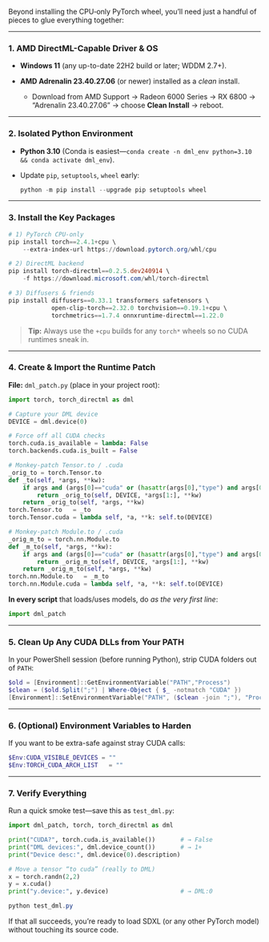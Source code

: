 Beyond installing the CPU‐only PyTorch wheel, you’ll need just a handful of pieces to glue everything together:

---

### 1. AMD DirectML-Capable Driver & OS

* **Windows 11** (any up-to-date 22H2 build or later; WDDM 2.7+).
* **AMD Adrenalin 23.40.27.06** (or newer) installed as a *clean* install.

  * Download from AMD Support → Radeon 6000 Series → RX 6800 → “Adrenalin 23.40.27.06” → choose **Clean Install** → reboot.

---

### 2. Isolated Python Environment

* **Python 3.10** (Conda is easiest—`conda create -n dml_env python=3.10 && conda activate dml_env`).
* Update `pip`, `setuptools`, `wheel` early:

  ```powershell
  python -m pip install --upgrade pip setuptools wheel
  ```

---

### 3. Install the Key Packages

```powershell
# 1) PyTorch CPU‐only
pip install torch==2.4.1+cpu \
    --extra-index-url https://download.pytorch.org/whl/cpu

# 2) DirectML backend
pip install torch-directml==0.2.5.dev240914 \
    -f https://download.microsoft.com/whl/torch-directml

# 3) Diffusers & friends
pip install diffusers==0.33.1 transformers safetensors \
            open-clip-torch==2.32.0 torchvision==0.19.1+cpu \
            torchmetrics==1.7.4 onnxruntime-directml==1.22.0
```

> **Tip:** Always use the `+cpu` builds for any `torch*` wheels so no CUDA runtimes sneak in.

---

### 4. Create & Import the Runtime Patch

**File:** `dml_patch.py` (place in your project root):

```python
import torch, torch_directml as dml

# Capture your DML device
DEVICE = dml.device(0)

# Force off all CUDA checks
torch.cuda.is_available = lambda: False
torch.backends.cuda.is_built = False

# Monkey-patch Tensor.to / .cuda
_orig_to = torch.Tensor.to
def _to(self, *args, **kw):
    if args and (args[0]=="cuda" or (hasattr(args[0],"type") and args[0].type=="cuda")):
        return _orig_to(self, DEVICE, *args[1:], **kw)
    return _orig_to(self, *args, **kw)
torch.Tensor.to   = _to
torch.Tensor.cuda = lambda self, *a, **k: self.to(DEVICE)

# Monkey-patch Module.to / .cuda
_orig_m_to = torch.nn.Module.to
def _m_to(self, *args, **kw):
    if args and (args[0]=="cuda" or (hasattr(args[0],"type") and args[0].type=="cuda")):
        return _orig_m_to(self, DEVICE, *args[1:], **kw)
    return _orig_m_to(self, *args, **kw)
torch.nn.Module.to   = _m_to
torch.nn.Module.cuda = lambda self, *a, **k: self.to(DEVICE)
```

**In every script** that loads/uses models, do *as the very first line*:

```python
import dml_patch
```

---

### 5. Clean Up Any CUDA DLLs from Your PATH

In your PowerShell session (before running Python), strip CUDA folders out of `PATH`:

```powershell
$old = [Environment]::GetEnvironmentVariable("PATH","Process")
$clean = ($old.Split(";") | Where-Object { $_ -notmatch "CUDA" })
[Environment]::SetEnvironmentVariable("PATH", ($clean -join ";"), "Process")
```

---

### 6. (Optional) Environment Variables to Harden

If you want to be extra-safe against stray CUDA calls:

```powershell
$Env:CUDA_VISIBLE_DEVICES = ""
$Env:TORCH_CUDA_ARCH_LIST   = ""
```

---

### 7. Verify Everything

Run a quick smoke test—save this as `test_dml.py`:

```python
import dml_patch, torch, torch_directml as dml

print("CUDA?", torch.cuda.is_available())       # → False
print("DML devices:", dml.device_count())       # → 1+
print("Device desc:", dml.device(0).description)

# Move a tensor “to cuda” (really to DML)
x = torch.randn(2,2)
y = x.cuda()
print("y.device:", y.device)                    # → DML:0
```

```powershell
python test_dml.py
```

If that all succeeds, you’re ready to load SDXL (or any other PyTorch model) without touching its source code.
